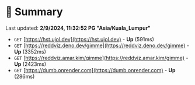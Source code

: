 # 📖 Summary
Last updated: **2/9/2024, 11:32:52 PG "Asia/Kuala_Lumpur"**

- `GET` [https://hst.ujol.dev](https://hst.ujol.dev) - **Up** (591ms)
- `GET` [https://reddviz.deno.dev/gimme](https://reddviz.deno.dev/gimme) - **Up** (3352ms)
- `GET` [https://reddviz.amar.kim/gimme](https://reddviz.amar.kim/gimme) - **Up** (2423ms)
- `GET` [https://dumb.onrender.com](https://dumb.onrender.com) - **Up** (286ms)
